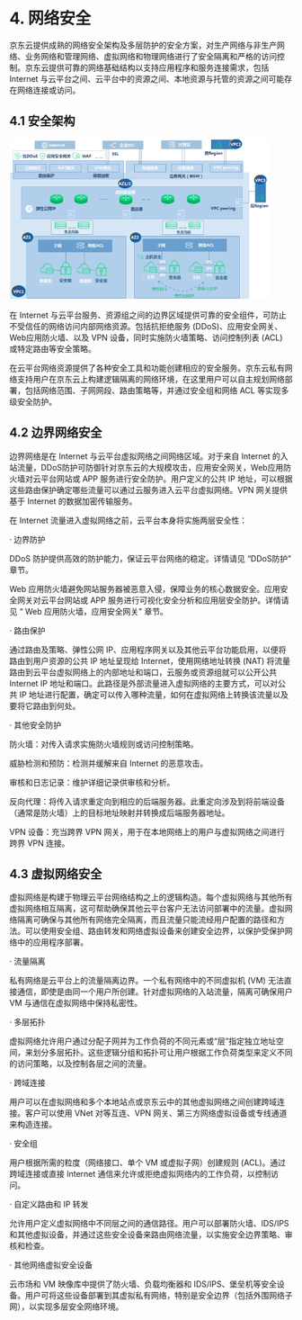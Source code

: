 # 4. 网络安全

京东云提供成熟的网络安全架构及多层防护的安全方案，对生产网络与非生产网络、业务网络和管理网络、虚拟网络和物理网络进行了安全隔离和严格的访问控制。京东云提供可靠的网络基础结构以支持应用程序和服务连接需求，包括 Internet 与云平台之间、云平台中的资源之间、本地资源与托管的资源之间可能存在网络连接或访问。

## 4.1 安全架构

![图 4 网络安全架构](../../../../image/Security-Information/internet.jpg)


在 Internet 与云平台服务、资源组之间的边界区域提供可靠的安全组件，可防止不受信任的网络访问内部网络资源。包括抗拒绝服务 (DDoS)、应用安全网关、Web应用防火墙、以及 VPN 设备，同时实施防火墙策略、访问控制列表 (ACL) 或特定路由等安全策略。

在云平台网络资源提供了各种安全工具和功能创建相应的安全服务。京东云私有网络支持用户在京东云上构建逻辑隔离的网络环境，在这里用户可以自主规划网络部署，包括网络范围、子网网段、路由策略等，并通过安全组和网络 ACL 等实现多级安全防护。

## 4.2 边界网络安全

边界网络是在 Internet 与云平台虚拟网络之间网络区域。对于来自 Internet 的入站流量，DDoS防护可防御针对京东云的大规模攻击，应用安全网关，Web应用防火墙对云平台网站或 APP 服务进行安全防护。用户定义的公共 IP 地址，可以根据这些路由保护确定哪些流量可以通过云服务进入云平台虚拟网络。VPN 网关提供基于   Internet 的数据加密传输服务。

在 Internet 流量进入虚拟网络之前，云平台本身将实施两层安全性：

· 边界防护

DDoS 防护提供高效的防护能力，保证云平台网络的稳定。详情请见 “DDoS防护” 章节。

Web 应用防火墙避免网站服务器被恶意入侵，保障业务的核心数据安全。应用安全网关对云平台网站或 APP 服务进行可视化安全分析和应用层安全防护。详情请见 “ Web 应用防火墙，应用安全网关” 章节。

 · 路由保护

通过路由及策略、弹性公网 IP、应用程序网关以及其他云平台功能启用，以便将路由到用户资源的公共 IP 地址呈现给 Internet，使用网络地址转换 (NAT) 将流量路由到云平台虚拟网络上的内部地址和端口，云服务或资源组就可以公开公共 Internet IP 地址和端口。此路径是外部流量进入虚拟网络的主要方式，可以对公共 IP 地址进行配置，确定可以传入哪种流量，如何在虚拟网络上转换该流量以及要将它路由到何处。

 · 其他安全防护

防火墙：对传入请求实施防火墙规则或访问控制策略。

威胁检测和预防：检测并缓解来自 Internet 的恶意攻击。

审核和日志记录：维护详细记录供审核和分析。

反向代理：将传入请求重定向到相应的后端服务器。此重定向涉及到将前端设备（通常是防火墙）上的目标地址映射并转换成后端服务器地址。

VPN 设备：充当跨界 VPN 网关，用于在本地网络上的用户与虚拟网络之间进行跨界 VPN 连接。

## 4.3 虚拟网络安全

虚拟网络是构建于物理云平台网络结构之上的逻辑构造。每个虚拟网络与其他所有虚拟网络相互隔离，这可帮助确保其他云平台客户无法访问部署中的流量。虚拟网络隔离可确保与其他所有网络完全隔离，而且流量只能流经用户配置的路径和方法。可以使用安全组、路由转发和网络虚拟设备来创建安全边界，以保护受保护网络中的应用程序部署。

· 流量隔离

私有网络是云平台上的流量隔离边界。一个私有网络中的不同虚拟机 (VM) 无法直接通信，即使是由同一个用户所创建。针对虚拟网络的入站流量，隔离可确保用户 VM 与通信在虚拟网络中保持私密性。

· 多层拓扑

虚拟网络允许用户通过分配子网并为工作负荷的不同元素或“层”指定独立地址空间，来划分多层拓扑。这些逻辑分组和拓扑可让用户根据工作负荷类型来定义不同的访问策略，以及控制各层之间的流量。

· 跨域连接

用户可以在虚拟网络和多个本地站点或京东云中的其他虚拟网络之间创建跨域连接。客户可以使用 VNet 对等互连、VPN 网关、第三方网络虚拟设备或专线通道来构造连接。

· 安全组

用户根据所需的粒度（网络接口、单个 VM 或虚拟子网）创建规则 (ACL)。通过跨域连接或直接 Internet 通信来允许或拒绝虚拟网络内的工作负荷，以控制访问。

· 自定义路由和 IP 转发

允许用户定义虚拟网络中不同层之间的通信路径。用户可以部署防火墙、IDS/IPS 和其他虚拟设备，并通过这些安全设备来路由网络流量，以实施安全边界策略、审核和检查。

· 其他网络虚拟安全设备

云市场和 VM 映像库中提供了防火墙、负载均衡器和 IDS/IPS、堡垒机等安全设备。用户可将这些设备部署到其虚拟私有网络，特别是安全边界（包括外围网络子网），以实现多层安全网络环境。
